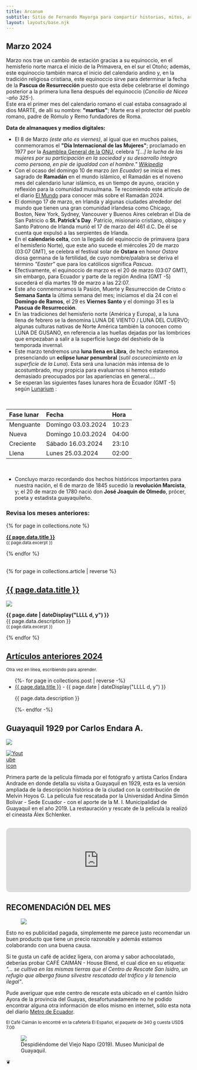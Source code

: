 ```yaml
---
title: Arcanum
subtitle: Sitio de Fernando Mayorga para compartir historias, mitos, arte y literatura del mundo antiguo y no tan antiguo.
layout: layouts/base.njk
---
```



## Marzo 2024

<div class="intro">

Marzo nos trae un cambio de estación gracias a su equinoccio, en el hemisferio norte marca el inicio de la Primavera, en el sur el Otoño; además, este equinoccio también marca el inicio del calendario andino y, en la tradición religiosa cristiana, este equinoccio sirve para determinar la fecha de la **Pascua de Resurrección** puesto que esta debe celebrarse el domingo posterior a la primera luna llena después del equinoccio (*Concilio de Nicea -año 325-*).  
Este era el primer mes del calendario romano el cual estaba consagrado al dios MARTE, de allí su nombre: **"martius"**; Marte era el protector del pueblo romano, padre de Rómulo y Remo fundadores de Roma. 
</div>

**Data de almanaques y medios digitales:**

- El 8 de Marzo *(este año es viernes)*, al igual que en muchos países, conmemoramos el **"Día Internacional de las Mujeres"**; proclamado en 1977 por la [Asamblea General de la ONU](https://www.un.org/es/observances/womens-day/background), celebra *"[...] la lucha de las mujeres por su participación en la sociedad y su desarrollo íntegro como persona, en pie de igualdad con el hombre."* *[Wikipedia](https://es.wikipedia.org/wiki/D%C3%ADa_Internacional_de_la_Mujer)*
- Con el ocaso del domingo 10 de marzo *(en Ecuador)* se inicia el mes sagrado de **Ramadán** en el mundo islámico, el Ramadán es el noveno mes del calendario lunar islámico, es un tiempo de ayuno, oración y reflexión para la comunidad musulmana. Te recomiendo este artículo de el diario [El Mundo](https://www.elmundo.es/como/2024/02/20/65d49c4ce85ece10628b459c.html) para conocer más sobre el Ramadán 2024.
- El domingo 17 de marzo, en Irlanda y algunas ciudades alrededor del mundo que tienen una gran comunidad irlandesa como Chicago, Boston, New York, Sydney, Vancouver y Buenos Aires celebran el Día de San Patricio o **St. Patrick's Day**. Patricio, misionario cristiano, obispo y Santo Patrono de Irlanda murió el 17 de marzo del 461 d.C. De él se cuenta que expulsó a las serpientes de Irlanda.
- En el **calendario celta**, con la llegada del equinoccio de primavera (para el hemisferio Norte), que este año sucede el miércoles 20 de marzo (03:07 GMT), se celebra el festival solar de **Ostara** en honor *Ostare* diosa germana de la fertilidad, de cuyo nombre/palabra se deriva el término *"Easter"* que para los católicos significa *Pascua*.
- Efectivamente, el equinoccio de marzo es el 20 de marzo (03:07 GMT), sin embargo, para Ecuador y parte de la región Andina (GMT -5) sucederá el día martes 19 de marzo a las 22:07.
- Este año conmemoramos la Pasión, Muerte y Resurrección de Cristo o **Semana Santa** la última semana del mes;  iniciamos el día 24 con el **Domingo de Ramos**, el 29 es **Viernes Santo** y el domingo 31 es la **Pascua de Resurrección**.
- En las tradiciones del hemisferio norte (América y Europa), a la luna llena de febrero se la denomina LUNA DE VIENTO / LUNA DEL CUERVO; algunas culturas nativas de Norte América también la conocen como LUNA DE GUSANO, en referencia a las huellas dejadas por las lombrices que empezaban a salir a la superficie luego del deshielo de la temporada invernal.
- Este marzo tendremos una **luna llena en Libra**, de hecho estaremos presenciando un **eclipse lunar penumbral** (*sutil oscurecimiento en la superficie de la Luna*). Esta será una lunación más intensa de lo acostumbrado, muy propicia para evaluarnos si hemos estado demasiado preocupados por las apariencias en general....
- Se esperan las siguientes fases lunares hora de Ecuador (GMT -5) según [Lunarium](https://www.lunarium.co.uk) :

<br/>  

| Fase lunar              | Fecha 	| Hora |
| :---------------- | :------  	| :---- |
| Menguante        |   Domingo 03.03.2024   	| 10:23 |
| Nueva           |   Domingo 10.03.2024   	| 04:00 |
| Creciente    |  Sábado 16.03.2024   	| 23:10 |
| Llena |  Lunes 25.03.2024   	| 02:00 |  

<br/>  


- Concluyo marzo recordando dos hechos históricos importantes para nuestra nación, el 6 de marzo de 1845 sucedió la **revolución Marcista**, y; el 20 de marzo de 1780 nació don **José Joaquín de Olmedo**, prócer, poeta y estadista guayaquileño.
  

### Revisa los meses anteriores:

{% for page in collections.note %}
  <p><a href="{{ page.url }}"><strong>{{ page.data.title }}</strong></a><br/>
	<small> {{ page.data.excerpt }}</small></p>

{% endfor %}


<br/>  
<div class="ocre-river">
{% for page in collections.article | reverse %}

<div class="cards">
  <h2><a href="{{ page.url }}">{{ page.data.title }}</a></h2>
	<img src=" {{ page.data.image }}"/>
  <p> <time datetime="{{ page.date }}"><b>{{ page.date | dateDisplay("LLLL d, y") }}</b></time><br/>
{{ page.data.description }} </br><small> {{ page.data.excerpt }}</small></p>
</div>

{% endfor %}
</div>

<div class="meta-river">
<h2><a href="/2024">Artículos anteriores 2024</a></h2><p><small>Otra vez en línea, escribiendo para aprender.</small><p>

<ul class="listing">
{%- for page in collections.post | reverse -%}
  <li>
    <a class="ptsans" href="{{ page.url }}">{{ page.data.title }}</a> -
    <time datetime="{{ page.date }}">{{ page.date | dateDisplay("LLLL d, y") }}</time>
  </li>
  <p class="descriptor">{{ page.data.description }}</p>
{%- endfor -%}
</ul>
</div>


## Guayaquil 1929 por Carlos Endara A.  

<div class="full-width">
<img class="wide" src="https://res.cloudinary.com/magnvs/image/upload/v1569034596/wzsgteeuryfsesmxjcig.png"/>
</div>

<div class="nakedLink">
<div style="width:50px;display:block;float:left;margin:0;">

  [![Youtube icon](/images/youtube.svg)](https://youtu.be/noyqmW9v8Gw?si=I5DZJxCM_bRPccV_)

</div>
</div>

<div style="clear:both;margin-bottom:2em;">  

Primera parte de la película filmada por el fotógrafo y artista Carlos Endara Andrade en donde detalla su visita a Guayaquil en 1929, esta es la versión ampliada de la descripción histórica de la ciudad con la contribución de Melvin Hoyos G. La película fue rescatada por la Universidad Andina Simón Bolívar - Sede Ecuador - con el aporte de la M. I. Municipalidad de Guayaquil en el año 2019. La restauración y rescate de la película la realizó el cineasta Álex Schlenker.

</div>  

<iframe allow="autoplay *; encrypted-media *; fullscreen *; clipboard-write" frameborder="0" height="175" style="width:100%;max-width:660px;overflow:hidden;border-radius:10px;" sandbox="allow-forms allow-popups allow-same-origin allow-scripts allow-storage-access-by-user-activation allow-top-navigation-by-user-activation" src="https://embed.podcasts.apple.com/ec/podcast/ecuador-1929-de-carlos-endara/id1477126077?i=1000451314315"></iframe>

<div class="pearl-river">

## RECOMENDACIÓN DEL MES

<figure>
<img class="fit" src="https://res.cloudinary.com/magnvs/image/upload/v1708998841/IMG_20240226_201628_rckbtx.jpg"/>
</figure>

Esto no es publicidad pagada, simplemente me parece justo recomendar un buen producto que tiene un precio razonable y además estamos colaborando con una buena causa. 

Si te gusta un café de acidez ligera, con aroma y sabor achocolatado, deberías probar CAFÉ CAIMÁN - House Blend, el cual dice en su etiqueta: *"... se cultiva en las mismas tierras que el Centro de Rescate San Isidro, un refugio que alberga fauna silvestre rescatada del tráfico y la tenencia ilegal"*.

Pude averiguar que este centro de rescate esta ubicado en el cantón Isidro Ayora de la provincia del Guayas, desafortunadamente no he podido encontrar alguna otra información de ellos mismo en internet, sólo esta nota del diario [Metro de Ecuador](https://www.metroecuador.com.ec/ec/noticias/2020/01/13/guayas-centro-de-rescate-animal-san-isidro-ecuador.html).

<small>El Café Caimán lo encontré en la cafetería El Español, el paquete de 340 g cuesta USD$ 7.00 </small>
</div>  

<figure>
<img src="https://res.cloudinary.com/magnvs/image/upload/v1707487188/IMG_20180710_111505986_ny6glq.jpg"/>
<figcaption> Despidiéndome del Viejo Napo (2019). Museo Municipal de Guayaquil.</figcaption>
</figure>

<div class="fleuron">&#10086;</div>
